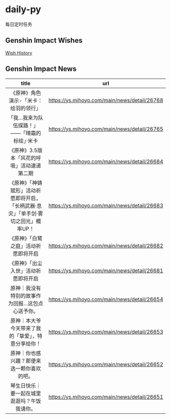 # daily-py
每日定时任务


## Genshin Impact Wishes
[Wish History](./genshin_impact_wish.md)


## Genshin Impact News

| title | url |
|:---:|:---:|
| 《原神》角色演示-「米卡：绘羽的领行」 | https://ys.mihoyo.com/main/news/detail/26768 |
| 「我…我来为队伍探路！」——「晴霜的标绘」·米卡 | https://ys.mihoyo.com/main/news/detail/26765 |
| 《原神》3.5版本「风花的呼吸」活动速递第二期 | https://ys.mihoyo.com/main/news/detail/26684 |
| 《原神》「神铸赋形」活动祈愿即将开启，「长柄武器·息灾」「单手剑·雾切之回光」概率UP！ | https://ys.mihoyo.com/main/news/detail/26683 |
| 《原神》「白鹭之庭」活动祈愿即将开启 | https://ys.mihoyo.com/main/news/detail/26682 |
| 《原神》「出尘入世」活动祈愿即将开启 | https://ys.mihoyo.com/main/news/detail/26681 |
| 原神｜我没有特别的故事作为回报…这包点心送予你。 | https://ys.mihoyo.com/main/news/detail/26654 |
| 原神｜本大爷今天带来了我的「挚爱」，特意分享给你！ | https://ys.mihoyo.com/main/news/detail/26653 |
| 原神｜你也感兴趣？那便来选一颗你喜欢的吧。 | https://ys.mihoyo.com/main/news/detail/26652 |
| 琴生日快乐｜要一起在城里逛逛吗？午饭我请你。 | https://ys.mihoyo.com/main/news/detail/26651 |

